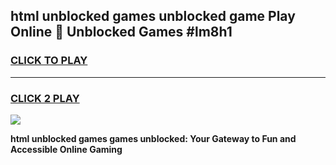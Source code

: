 
## html unblocked games unblocked game Play Online 👋 Unblocked Games #lm8h1
<h3>
<a href="https://premium.freeplayer.one?title=html_unblocked_games&ref=21F">CLICK TO PLAY</a></h3>
<hr>

<h3>
<a href="https://premium.freeplayer.one?title=html_unblocked_games&ref=21F">CLICK 2 PLAY</a>
  
</h3>

<a href="https://premium.freeplayer.one?title=html_unblocked_games&ref=21F/"><img src="https://clearcache.store/games.png"></a>


**html unblocked games games unblocked: Your Gateway to Fun and Accessible Online Gaming**
